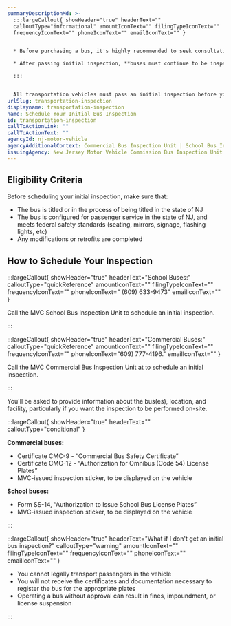 ```yaml
---
summaryDescriptionMd: >-
  :::largeCallout{ showHeader="true" headerText=""
  calloutType="informational" amountIconText="" filingTypeIconText=""
  frequencyIconText="" phoneIconText="" emailIconText="" }


  * Before purchasing a bus, it's highly recommended to seek consultation from a transportation specialist or licensed NJ bus dealer. This will ensure that your bus can be legally operated within the state of NJ.

  * After passing initial inspection, **buses must continue to be inspected every 6 months.** The NJ MVC inspector assigned to your area will schedule these for you, and will reach out shortly before the scheduled inspection date as a reminder.

  :::


  All transportation vehicles must pass an initial inspection before you register them for Omnibus (code 54) or s1/s2 plates.
urlSlug: transportation-inspection
displayname: transportation-inspection
name: Schedule Your Initial Bus Inspection
id: transportation-inspection
callToActionLink: ""
callToActionText: ""
agencyId: nj-motor-vehicle
agencyAdditionalContext: Commercial Bus Inspection Unit | School Bus Inspection Unit
issuingAgency: New Jersey Motor Vehicle Commission Bus Inspection Unit
---
```


## Eligibility Criteria

Before scheduling your initial inspection, make sure that:

- The bus is titled or in the process of being titled in the state of NJ
- The bus is configured for passenger service in the state of NJ, and meets federal safety standards (seating, mirrors, signage, flashing lights, etc)
- Any modifications or retrofits are completed

## How to Schedule Your Inspection

:::largeCallout{ showHeader="true" headerText="School Buses:" calloutType="quickReference" amountIconText="" filingTypeIconText="" frequencyIconText="" phoneIconText=" (609) 633-9473" emailIconText="" }

Call the MVC School Bus Inspection Unit to schedule an initial inspection.

:::

:::largeCallout{ showHeader="true" headerText="Commercial Buses:" calloutType="quickReference" amountIconText="" filingTypeIconText="" frequencyIconText="" phoneIconText="609) 777-4196." emailIconText="" }

Call the MVC Commercial Bus Inspection Unit at to schedule an initial inspection.

:::

You'll be asked to provide information about the bus(es), location, and facility, particularly if you want the inspection to be performed on-site.

:::largeCallout{ showHeader="true" headerText="" calloutType="conditional" }

**Commercial buses:**

- Certificate CMC-9 - “Commercial Bus Safety Certificate”
- Certificate CMC-12 - “Authorization for Omnibus (Code 54) License Plates”
- MVC-issued inspection sticker, to be displayed on the vehicle

**School buses:**

- Form SS-14, “Authorization to Issue School Bus License Plates”
- MVC-issued inspection sticker, to be displayed on the vehicle

:::

:::largeCallout{ showHeader="true" headerText="What if I don't get an initial bus inspection?" calloutType="warning" amountIconText="" filingTypeIconText="" frequencyIconText="" phoneIconText="" emailIconText="" }

- You cannot legally transport passengers in the vehicle
- You will not receive the certificates and documentation necessary to register the bus for the appropriate plates
- Operating a bus without approval can result in fines, impoundment, or license suspension

:::
